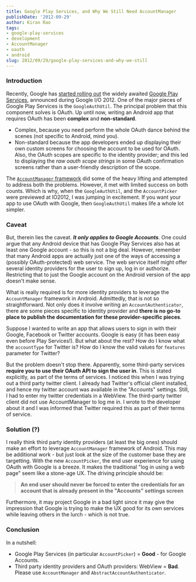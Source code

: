 ```yaml
--- 
title: Google Play Services, and Why We Still Need AccountManager
publishDate: '2012-09-29' 
author: Kiran Rao 
tags: 
- google-play-services 
- development 
- AccountManager 
- oauth 
- android
slug: 2012/09/29/google-play-services-and-why-we-still
---
```


### Introduction

Recently, Google has [started rolling out](http://android-developers.blogspot.ca/2012/09/google-play-services-and-oauth-identity.html)
the widely awaited [Google Play Services](https://developers.google.com/android/google-play-services/),
announced during Google I/O 2012. One of the major pieces of Google Play
Services is the `GoogleAuthUtil`. The principal problem that this
component solves is OAuth. Up until now, writing an Android app that
requires OAuth has been **complex** and **non-standard**.

-   Complex, because you need perform the whole OAuth dance behind the
    scenes (not specific to Android, mind you).
-   Non-standard because the app developers ended up displaying their
    own custom screens for choosing the account to be used for OAuth.
    Also, the OAuth scopes are specific to the identity provider; and
    this led to displaying the *raw oauth scope strings* in some OAuth
    confirmation screens rather than a user-friendly description of the
    scope.

The [`AccountManager` framework](https://developer.android.com/reference/android/accounts/AccountManager.html)
did some of the heavy lifting and attempted to address both the
problems. However, it met with limited success on both counts. Which is
why, when the `GoogleAuthUtil`, and the `AccountPicker` were previewed
at IO2012, I was jumping in excitement. If you want your app to use
OAuth with Google, then `GoogleAuthUtil` makes life a whole lot simpler.

### Caveat

But, therein lies the caveat. ***It only applies to Google Accounts***.
One could argue that any Android device that has Google Play Services
also has at least one Google account - so this is not a big deal.
However, remember that many Android apps are actually just one of the
ways of accessing a (possibly OAuth-protected) web service. The web
service itself might offer several identity providers for the user to
sign up, log in or authorize. Restricting that to just the Google
account on the Android version of the app doesn't make sense.

What is really required is for more identity providers to leverage the
`AccountManager` framework in Android. Admittedly, that is not so
straightforward. Not only does it involve writing an
`AccountAuthenticator`, there are some pieces specific to identity
provider and **there is no go-to place to publish the documentation for
these provider-specific pieces**.

Suppose I wanted to write an app that allows users to sign in with their
Google, Facebook or Twitter accounts. Google is easy (it has been easy
even before Play Services!). But what about the rest? How do I know what
the `accountType` for Twitter is? How do I know the valid values for
`features` parameter for Twitter?

But the problem doesn't stop there. Apparently, some third-party
services **require you to use their OAuth API to sign the user in**.
This is stated explicitly, as part of the terms of services. I noticed
this when I was trying out a third party twitter client. I already had
Twitter's official client installed, and hence my twitter account was
available in the "Accounts" settings. Still, I had to enter my twitter
credentials in a WebView. The third-party twitter client did not use
AccountManager to log me in. I wrote to the developer about it and I was
informed that Twitter required this as part of their terms of service.

### Solution (?)

I really think third party identity providers (at least the big ones)
should make an effort to leverage `AccountManager` framework of Android.
This may be additional work - but just look at the size of the customer
base they are targetting. With the new `AccountPicker`, the end user
experience for using OAuth with Google is a breeze. It makes the
traditional "log in using a web page" seem like a stone-age UX. The
driving principle should be:

> **An end user should never be forced to enter the credentials for an
> account that is already present in the "Accounts" settings screen**

Furthermore, it may project Google in a bad light since it may give the
impression that Google is trying to make the UX good for its own
services while leaving others in the lurch - which is not true.

### Conclusion

In a nutshell:

-   Google Play Services (in particular `AccountPicker`) = **Good** -
    for Google Accounts.
-   Third party identity providers and OAuth providers: WebView =
    **Bad**. Please use `AccountManager` and
    `AbstractAccountAuthenticator`.
